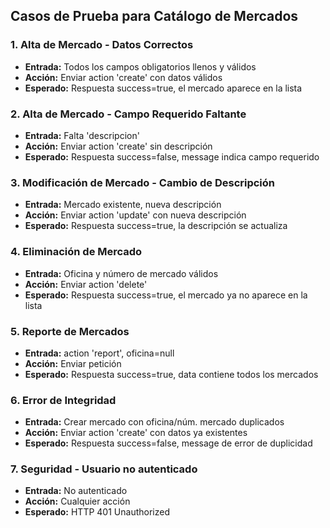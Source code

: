 ## Casos de Prueba para Catálogo de Mercados

### 1. Alta de Mercado - Datos Correctos
- **Entrada:** Todos los campos obligatorios llenos y válidos
- **Acción:** Enviar action 'create' con datos válidos
- **Esperado:** Respuesta success=true, el mercado aparece en la lista

### 2. Alta de Mercado - Campo Requerido Faltante
- **Entrada:** Falta 'descripcion'
- **Acción:** Enviar action 'create' sin descripción
- **Esperado:** Respuesta success=false, message indica campo requerido

### 3. Modificación de Mercado - Cambio de Descripción
- **Entrada:** Mercado existente, nueva descripción
- **Acción:** Enviar action 'update' con nueva descripción
- **Esperado:** Respuesta success=true, la descripción se actualiza

### 4. Eliminación de Mercado
- **Entrada:** Oficina y número de mercado válidos
- **Acción:** Enviar action 'delete'
- **Esperado:** Respuesta success=true, el mercado ya no aparece en la lista

### 5. Reporte de Mercados
- **Entrada:** action 'report', oficina=null
- **Acción:** Enviar petición
- **Esperado:** Respuesta success=true, data contiene todos los mercados

### 6. Error de Integridad
- **Entrada:** Crear mercado con oficina/núm. mercado duplicados
- **Acción:** Enviar action 'create' con datos ya existentes
- **Esperado:** Respuesta success=false, message de error de duplicidad

### 7. Seguridad - Usuario no autenticado
- **Entrada:** No autenticado
- **Acción:** Cualquier acción
- **Esperado:** HTTP 401 Unauthorized
